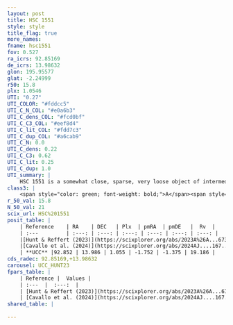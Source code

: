 ```yaml
---
layout: post
title: HSC 1551
style: style
title_flag: true
more_names: 
fname: hsc1551
fov: 0.527
ra_icrs: 92.85169
de_icrs: 13.98632
glon: 195.95577
glat: -2.24999
r50: 15.8
plx: 1.0546
UTI: "0.27"
UTI_COLOR: "#fddcc5"
UTI_C_N_COL: "#e0a6b3"
UTI_C_dens_COL: "#fcd0bf"
UTI_C_C3_COL: "#eef8d4"
UTI_C_lit_COL: "#fdd7c3"
UTI_C_dup_COL: "#a6cab9"
UTI_C_N: 0.0
UTI_C_dens: 0.22
UTI_C_C3: 0.62
UTI_C_lit: 0.25
UTI_C_dup: 1.0
UTI_summary: |
    HSC 1551 is a somewhat close, sparse, very loose object of intermediate C3 quality. It was recently reported in the literature.<br><br><span style="color: #99180f; font-weight: bold;">Warning: </span>contains less than 25 stars with <i>P>0.5</i> estimated.
class3: |
    <span style="color: green; font-weight: bold;">A</span><span style="color: red; font-weight: bold;">C</span>
r_50_val: 15.8
N_50_val: 21
scix_url: HSC%201551
posit_table: |
    | Reference    | RA    | DEC   | Plx  | pmRA  | pmDE   |  Rv  |
    | :---         | :---: | :---: | :---: | :---: | :---: | :---: |
    |[Hunt & Reffert (2023)](https://scixplorer.org/abs/2023A%26A...673A.114H) | 92.996 | 14.073 | 1.045 | -1.767 | -1.384 | 19.348 |
    |[Cavallo et al. (2024)](https://scixplorer.org/abs/2024AJ....167...12C) | 92.735 | 13.763 | 1.044 | -- | -- | -- |
    | **UCC** |92.852 | 13.986 | 1.055 | -1.752 | -1.375 | 19.186 | 
cds_radec: 92.85169,+13.98632
carousel: UCC_HUNT23
fpars_table: |
    | Reference |  Values |
    | :---  |  :---:  |
    | [Hunt & Reffert (2023)](https://scixplorer.org/abs/2023A%26A...673A.114H) | `AV50=0.758, diffAV50=1.0, MOD50=9.786, logAge50=6.968` |
    | [Cavallo et al. (2024)](https://scixplorer.org/abs/2024AJ....167...12C) | `AV50=0.93, dMod50=10.1, logAge50=6.9, [Fe/H]50=-0.05` |
shared_table: |
    
---
```

